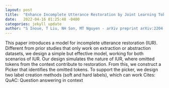 ```yaml
---
layout: post
title:  "Enhance Incomplete Utterance Restoration by Joint Learning Token Extraction and Text Generation"
date:   2022-04-16 01:25:48 -0400
categories: jekyll update
author: "S Inoue, T Liu, NH Son, MT Nguyen - arXiv preprint arXiv:2204.03958, 2022"
---
```

This paper introduces a model for incomplete utterance restoration (IUR). Different from prior studies that only work on extraction or abstraction datasets, we design a simple but effective model, working for both scenarios of IUR. Our design simulates the nature of IUR, where omitted tokens from the context contribute to restoration. From this, we construct a Picker that identifies the omitted tokens. To support the picker, we design two label creation methods (soft and hard labels), which can work Cites: QuAC: Question answering in context